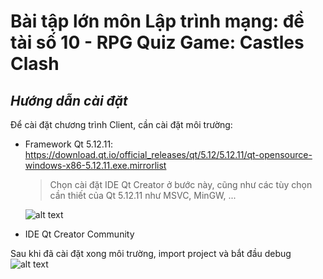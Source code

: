 # Bài tập lớn môn Lập trình mạng: đề tài số 10 - RPG Quiz Game: Castles Clash

## _Hướng dẫn cài đặt_

Để cài đặt chương trình Client, cần cài đặt môi trường:
- Framework Qt 5.12.11:
  https://download.qt.io/official_releases/qt/5.12/5.12.11/qt-opensource-windows-x86-5.12.11.exe.mirrorlist 
  > Chọn cài đặt IDE Qt Creator ở bước này, cũng như các tùy chọn cần thiết của Qt 5.12.11 như MSVC, MinGW, ...

  ![alt text](https://i.ibb.co/hFGTfLh/install-Qt.png)
    
- IDE Qt Creator Community

Sau khi đã cài đặt xong môi trường, import project và bắt đầu debug
  ![alt text](https://i.ibb.co/MMF1cYL/install.png)
